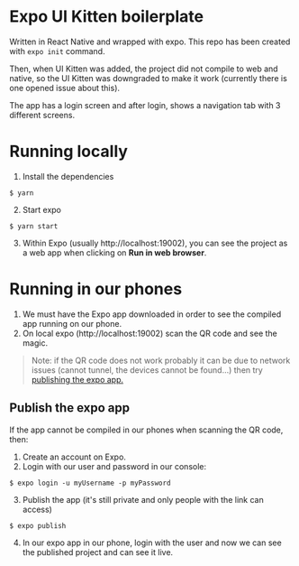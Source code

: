 # Expo UI Kitten boilerplate

Written in React Native and wrapped with expo. This repo has been created with `expo init` command.

Then, when UI Kitten was added, the project did not compile to web and native, so the UI Kitten was downgraded to make it work (currently there is one opened issue about this).

The app has a login screen and after login, shows a navigation tab with 3 different screens.

# Running locally

1. Install the dependencies

```
$ yarn
```

2. Start expo

```
$ yarn start
```

3. Within Expo (usually http://localhost:19002), you can see the project as a web app when clicking on **Run in web browser**.

# Running in our phones

1. We must have the Expo app downloaded in order to see the compiled app running on our phone.
2. On local expo (http://localhost:19002) scan the QR code and see the magic.

> Note: if the QR code does not work probably it can be due to network issues (cannot tunnel, the devices cannot be found...) then try [publishing the expo app.](#publish-the-expo-app)

## Publish the expo app

If the app cannot be compiled in our phones when scanning the QR code, then:

1. Create an account on Expo.
2. Login with our user and password in our console:

```
$ expo login -u myUsername -p myPassword
```

3. Publish the app (it's still private and only people with the link can access)

```
$ expo publish
```

4. In our expo app in our phone, login with the user and now we can see the published project and can see it live.
